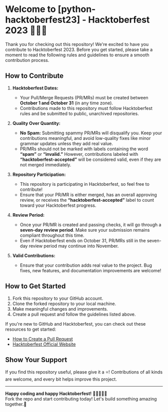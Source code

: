 # Welcome to [python-hacktoberfest23] - Hacktoberfest 2023 🐙🦥🎉

Thank you for checking out this repository! We're excited to have you contribute to Hacktoberfest 2023. Before you get started, please take a moment to read the following rules and guidelines to ensure a smooth contribution process.

## How to Contribute

1. **Hacktoberfest Dates:**
   - Your Pull/Merge Requests (PR/MRs) must be created between **October 1 and October 31** (in any time zone).
   - Contributions made to this repository must follow Hacktoberfest rules and be submitted to public, unarchived repositories.

2. **Quality Over Quantity:**
   - **No Spam:** Submitting spammy PR/MRs will disqualify you. Keep your contributions meaningful, and avoid low-quality fixes like minor grammar updates unless they add real value.
   - PR/MRs should not be marked with labels containing the word **“spam”** or **“invalid.”** However, contributions labeled with **“hacktoberfest-accepted”** will be considered valid, even if they are not merged immediately.

3. **Repository Participation:**
   - This repository is participating in Hacktoberfest, so feel free to contribute!
   - Ensure that your PR/MR is either merged, has an overall approving review, or receives the **“hacktoberfest-accepted”** label to count toward your Hacktoberfest progress.

4. **Review Period:**
   - Once your PR/MR is created and passing checks, it will go through a **seven-day review period**. Make sure your submission remains compliant throughout this time.
   - Even if Hacktoberfest ends on October 31, PR/MRs still in the seven-day review period may continue into November.

5. **Valid Contributions:**
   - Ensure that your contribution adds real value to the project. Bug fixes, new features, and documentation improvements are welcome!

## How to Get Started

1. Fork this repository to your GitHub account.
2. Clone the forked repository to your local machine.
3. Make meaningful changes and improvements.
4. Create a pull request and follow the guidelines listed above.

If you're new to GitHub and Hacktoberfest, you can check out these resources to get started:
- [How to Create a Pull Request](https://docs.github.com/en/github/collaborating-with-issues-and-pull-requests/creating-a-pull-request)
- [Hacktoberfest Official Website](https://hacktoberfest.com)

## Show Your Support

If you find this repository useful, please give it a ⭐! Contributions of all kinds are welcome, and every bit helps improve this project.

---

**Happy coding and happy Hacktoberfest!** 👨‍💻👩‍💻🦥  
Fork the repo and start contributing today! Let's build something amazing together.🚀
